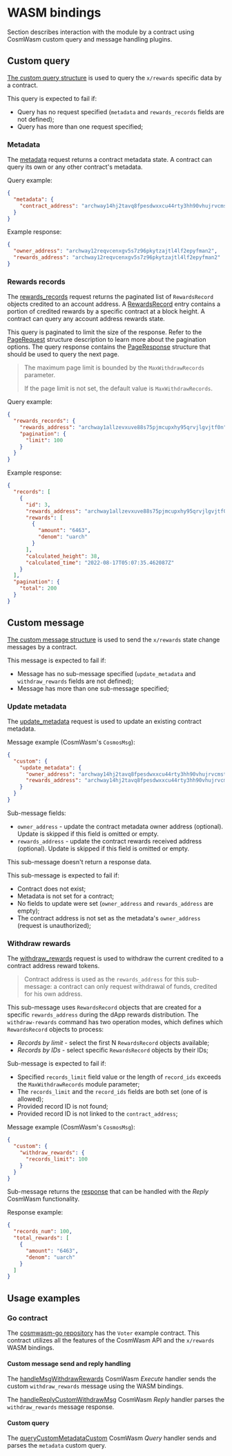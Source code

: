<!--
order: 8
-->

# WASM bindings

Section describes interaction with the module by a contract using CosmWasm custom query and message handling plugins.

## Custom query

[The custom query structure](https://github.com/archway-network/archway/blob/4220b9a643fc37840674a261552f26ec4699a32b/x/rewards/wasmbinding/types/query.go#L12) is used to query the `x/rewards` specific data by a contract.

This query is expected to fail if:

* Query has no request specified (`metadata` and `rewards_records` fields are not defined);
* Query has more than one request specified;

### Metadata

The [metadata](https://github.com/archway-network/archway/blob/b027aa56eac2880c03a7bbe85ab9366cd0b59269/x/rewards/wasmbinding/types/query.go#L26) request returns a contract metadata state.
A contract can query its own or any other contract's metadata.

Query example:

```json
{
  "metadata": {
    "contract_address": "archway14hj2tavq8fpesdwxxcu44rty3hh90vhujrvcmstl4zr3txmfvw9sy85n2u"
  }
}
```

Example response:

```json
{
  "owner_address": "archway12reqvcenxgv5s7z96pkytzajtl4lf2epyfman2",
  "rewards_address": "archway12reqvcenxgv5s7z96pkytzajtl4lf2epyfman2"
}
```

### Rewards records

The [rewards_records](https://github.com/archway-network/archway/blob/b027aa56eac2880c03a7bbe85ab9366cd0b59269/x/rewards/wasmbinding/types/query.go#L42) request returns the paginated list of `RewardsRecord` objects credited to an account address.
A [RewardsRecord](https://github.com/archway-network/archway/blob/b027aa56eac2880c03a7bbe85ab9366cd0b59269/x/rewards/wasmbinding/types/query.go#L59) entry contains a portion of credited rewards by a specific contract at a block height.
A contract can query any account address rewards state.

This query is paginated to limit the size of the response.
Refer to the [PageRequest](https://github.com/archway-network/archway/blob/b027aa56eac2880c03a7bbe85ab9366cd0b59269/x/rewards/wasmbinding/types/pagination.go#L8) structure description to learn more about the pagination options.
The query response contains the [PageResponse](https://github.com/archway-network/archway/blob/b027aa56eac2880c03a7bbe85ab9366cd0b59269/x/rewards/wasmbinding/types/pagination.go#L28) structure that should be used to query the next page.

> The maximum page limit is bounded by the `MaxWithdrawRecords` parameter.
> 
> If the page limit is not set, the default value is `MaxWithdrawRecords`.

Query example:

```json
{
  "rewards_records": {
    "rewards_address": "archway1allzevxuve88s75pjmcupxhy95qrvjlgvjtf0n",
    "pagination": {
      "limit": 100
    }
  }
}
```

Example response:

```json
{
  "records": [
    {
      "id": 3,
      "rewards_address": "archway1allzevxuve88s75pjmcupxhy95qrvjlgvjtf0n",
      "rewards": [
        {
          "amount": "6463",
          "denom": "uarch"
        }
      ],
      "calculated_height": 38,
      "calculated_time": "2022-08-17T05:07:35.462087Z"
    }
  ],
  "pagination": {
    "total": 200
  }
}
```

## Custom message

[The custom message structure](https://github.com/archway-network/archway/blob/4220b9a643fc37840674a261552f26ec4699a32b/x/rewards/wasmbinding/types/msg.go#L12) is used to send the `x/rewards` state change messages by a contract.

This message is expected to fail if:

* Message has no sub-message specified (`update_metadata` and `withdraw_rewards` fields are not defined);
* Message has more than one sub-message specified;

### Update metadata

The [update_metadata](https://github.com/archway-network/archway/blob/b027aa56eac2880c03a7bbe85ab9366cd0b59269/x/rewards/wasmbinding/types/msg.go#L24) request is used to update an existing contract metadata.

Message example (CosmWasm's `CosmosMsg`):

```json
{
  "custom": {
    "update_metadata": {
      "owner_address": "archway14hj2tavq8fpesdwxxcu44rty3hh90vhujrvcmstl4zr3txmfvw9sy85n2u",
      "rewards_address": "archway14hj2tavq8fpesdwxxcu44rty3hh90vhujrvcmstl4zr3txmfvw9sy85n2u"
    }
  }
}
```

Sub-message fields:

* `owner_address` - update the contract metadata owner address (optional). Update is skipped if this field is omitted or empty.
* `rewards_address` - update the contract rewards received address (optional). Update is skipped if this field is omitted or empty.

This sub-message doesn't return a response data.

This sub-message is expected to fail if:

* Contract does not exist;
* Metadata is not set for a contract;
* No fields to update were set (`owner_address` and `rewards_address` are empty);
* The contract address is not set as the metadata's `owner_address` (request is unauthorized);

### Withdraw rewards

The [withdraw_rewards](https://github.com/archway-network/archway/blob/b027aa56eac2880c03a7bbe85ab9366cd0b59269/x/rewards/wasmbinding/types/msg.go#L34) request is used to withdraw the current credited to a contract address reward tokens.

> Contract address is used as the `rewards_address` for this sub-message: a contract can only request withdrawal of funds, credited for his own address.

This sub-message uses `RewardsRecord` objects that are created for a specific `rewards_address` during the dApp rewards distribution.
The `withdraw-rewards` command has two operation modes, which defines which `RewardsRecord` objects to process:

* *Records by limit* - select the first N `RewardsRecord` objects available;
* *Records by IDs* - select specific `RewardsRecord` objects by their IDs;

Sub-message is expected to fail if:

* Specified `records_limit` field value or the length of `record_ids` exceeds the `MaxWithdrawRecords` module parameter;
* The `records_limit` and the `record_ids` fields are both set (one of is allowed);
* Provided record ID is not found;
* Provided record ID is not linked to the `contract_address`;

Message example (CosmWasm's `CosmosMsg`):

```json
{
  "custom": {
    "withdraw_rewards": {
      "records_limit": 100
    }
  }
}
```

Sub-message returns the [response](https://github.com/archway-network/archway/blob/b027aa56eac2880c03a7bbe85ab9366cd0b59269/x/rewards/wasmbinding/types/msg.go#L45) that can be handled with the *Reply* CosmWasm functionality.

Response example:

```json
{
  "records_num": 100,
  "total_rewards": [
    {
      "amount": "6463",
      "denom": "uarch"
    }
  ]
}
```

## Usage examples

### Go contract

The [cosmwasm-go repository](https://github.com/CosmWasm/cosmwasm-go) has the `Voter` example contract. This contract utilizes all the features of the CosmWasm API and the `x/rewards` WASM bindings.

#### Custom message send and reply handling

The [handleMsgWithdrawRewards](https://github.com/CosmWasm/cosmwasm-go/blob/45b9f015c12e75f12c0bb4b9c2a27da606a58f4e/example/voter/src/handler.go#L362) CosmWasm *Execute* handler sends the custom `withdraw_rewards` message using the WASM bindings.

The [handleReplyCustomWithdrawMsg](https://github.com/CosmWasm/cosmwasm-go/blob/45b9f015c12e75f12c0bb4b9c2a27da606a58f4e/example/voter/src/handler.go#L390) CosmWasm *Reply* handler parses the `withdraw_rewards` message response.

#### Custom query

The [queryCustomMetadataCustom](https://github.com/CosmWasm/cosmwasm-go/blob/45b9f015c12e75f12c0bb4b9c2a27da606a58f4e/example/voter/src/querier.go#L192) CosmWasm *Query* handler sends and parses the `metadata` custom query.
